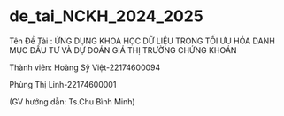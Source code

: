 # de_tai_NCKH_2024_2025

Tên Đề Tài : ỨNG DỤNG KHOA HỌC DỮ LIỆU TRONG TỐI ƯU HÓA DANH MỤC ĐẦU TƯ VÀ DỰ ĐOÁN GIÁ THỊ TRƯỜNG CHỨNG KHOÁN

Thành viên:
Hoàng Sỹ Việt-22174600094

Phùng Thị Linh-22174600001

(GV hướng dẫn: Ts.Chu Bình Minh)
